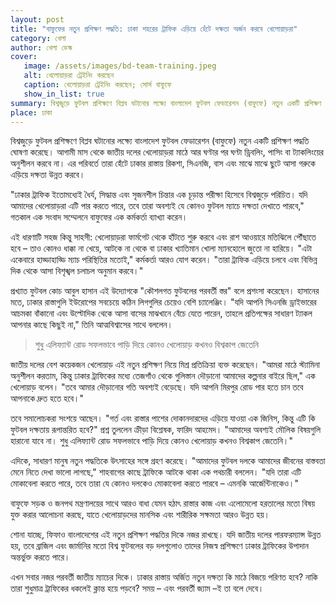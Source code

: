 ```yaml
---
layout: post
title: "বাফুফের নতুন প্রশিক্ষণ পদ্ধতি: ঢাকা শহরের ট্রাফিক এড়িয়ে হেঁটে দক্ষতা অর্জন করবে খেলোয়াড়রা"
category: খেলা
author: খেলা ডেস্ক
cover:
   image: /assets/images/bd-team-training.jpeg
   alt: খেলোয়াড়রা ট্রেইনিং করছেন
   caption: খেলোয়াড়রা ট্রেইনিং করছেন; সোর্স বাফুফে
   show_in_list: true
summary: বিশ্বজুড়ে ফুটবল প্রশিক্ষণে বিপ্লব ঘটানোর লক্ষ্যে বাংলাদেশ ফুটবল ফেডারেশন (বাফুফে) নতুন একটি প্রশিক্ষণ পদ্ধতি ঘোষণা করেছে। আগামী মাস থেকে জাতীয় দলের খেলোয়াড়রা মাঠে আর ঘণ্টার পর ঘণ্টা ড্রিবলিং, পাসিং বা ট্যাকলিংয়ের অনুশীলন করবে না। এর পরিবর্তে, তারা হেঁটে ঢাকার রাস্তায় রিকশা, সিএনজি, বাস এবং মাঝে মাঝে ছুটে আসা গরুকে এড়িয়ে দক্ষতা উন্নত করবে।
place: ঢাকা
---
```

বিশ্বজুড়ে ফুটবল প্রশিক্ষণে বিপ্লব ঘটানোর লক্ষ্যে বাংলাদেশ ফুটবল ফেডারেশন (বাফুফে) নতুন একটি প্রশিক্ষণ পদ্ধতি ঘোষণা করেছে। আগামী মাস থেকে জাতীয় দলের খেলোয়াড়রা মাঠে আর ঘণ্টার পর ঘণ্টা ড্রিবলিং, পাসিং বা ট্যাকলিংয়ের অনুশীলন করবে না। এর পরিবর্তে তারা হেঁটে ঢাকার রাস্তায় রিকশা, সিএনজি, বাস এবং মাঝে মাঝে ছুটে আসা গরুকে এড়িয়ে দক্ষতা উন্নত করবে।

"ঢাকার ট্রাফিক ইতোমধ্যেই ধৈর্য, সিদ্ধান্ত এবং সৃজনশীল চিন্তার এক চূড়ান্ত পরীক্ষা হিসেবে বিশ্বজুড়ে পরিচিত। যদি আমাদের খেলোয়াড়রা এটি পার করতে পারে, তবে তারা অবশ্যই যে কোনও ফুটবল ম্যাচে দক্ষতা দেখাতে পারবে," গতকাল এক সংবাদ সম্মেলনে বাফুফের এক কর্মকর্তা ব্যাখ্যা করেন।

এই ধারণাটি সহজ কিন্তু সাহসী: খেলোয়াড়রা ফার্মগেট থেকে হাঁটতে শুরু করবে এবং রাশ আওয়ারে মতিঝিলে পৌঁছাতে হবে – তাও কোনও ধাক্কা না খেয়ে, আটকে না থেকে বা ঢাকার খ্যাতিমান খোলা ম্যানহোলে জুতো না হারিয়ে। "এটা একেবারে হাড্ডাহাড্ডি ম্যাচ পরিস্থিতির মতোই," কর্মকর্তা আরও যোগ করেন। "তারা ট্রাফিক এড়িয়ে চলবে এবং বিভিন্ন দিক থেকে আসা বিশৃঙ্খল চলাচল অনুমান করবে।"

প্রখ্যাত ফুটবল কোচ আবুল হাসান এই উদ্যোগকে "কৌশলগত ফুটবলের পরবর্তী স্তর" বলে প্রশংসা করেছেন। হাসানের মতে, ঢাকার রাস্তাগুলি ইউরোপের সবচেয়ে কঠিন লিগগুলির চেয়েও বেশি চ্যালেঞ্জিং। "যদি আপনি সিএনজি ড্রাইভারের আচমকা বাঁকানো এবং উল্টোদিক থেকে আসা বাসের মাঝখানে বেঁচে যেতে পারেন, তাহলে প্রতিপক্ষের সাধারণ ট্যাকল আপনার কাছে কিছুই না," তিনি আত্মবিশ্বাসের সাথে বললেন।

> শুধু এলিফ্যান্ট রোড সফলভাবে পাড়ি দিয়ে কোনও খেলোয়াড় কখনও বিশ্বকাপ জেতেনি


জাতীয় দলের বেশ কয়েকজন খেলোয়াড় এই নতুন প্রশিক্ষণ নিয়ে মিশ্র প্রতিক্রিয়া ব্যক্ত করেছেন। "আমরা মাঠে স্ট্যামিনা অনুশীলন করতাম, কিন্তু ঢাকার ট্রাফিকের মধ্যে তেজগাঁও থেকে গুলিস্তান দৌড়ানো আমাদের কল্পনার বাইরে ছিল," এক খেলোয়াড় বলেন। "তবে আমার দৌড়ানোর গতি অবশ্যই বেড়েছে। যদি আপনি মিরপুর রোড পার হতে চান তবে আপনাকে দ্রুত হতে হবে।"

তবে সমালোচকরা সংশয়ে আছেন। "গর্ত এবং রাস্তার পাশের দোকানদারদের এড়িয়ে যাওয়া এক জিনিস, কিন্তু এটি কি ফুটবল দক্ষতায় রূপান্তরিত হবে?" প্রশ্ন তুললেন ক্রীড়া বিশ্লেষক, ফারিদ আহমেদ। "আমাদের অবশ্যই মৌলিক বিষয়গুলি হারানো যাবে না। শুধু এলিফ্যান্ট রোড সফলভাবে পাড়ি দিয়ে কোনও খেলোয়াড় কখনও বিশ্বকাপ জেতেনি।"

এদিকে, সাধারণ মানুষ নতুন পদ্ধতিকে উৎসাহের সঙ্গে গ্রহণ করেছে। "আমাদের ফুটবল দলকে আমাদের জীবনের বাস্তবতা মেনে নিতে দেখা ভালো লাগছে," শাহবাগের কাছে ট্রাফিকে আটকে থাকা এক পথচারী বললেন। "যদি তারা এটি মোকাবেলা করতে পারে, তবে তারা যে কোনও দলকেও মোকাবেলা করতে পারবে – এমনকি আর্জেন্টিনাকেও।"

বাফুফে সড়ক ও জনপথ মন্ত্রণালয়ের সাথে আরও বাধা যেমন হঠাৎ রাস্তার কাজ এবং এলোমেলো হরতালের মতো বিষয় যুক্ত করার আলোচনা করছে, যাতে খেলোয়াড়দের মানসিক এবং শারীরিক সক্ষমতা আরও উন্নত হয়।

শোনা যাচ্ছে, ফিফাও বাংলাদেশের এই নতুন প্রশিক্ষণ পদ্ধতির দিকে নজর রাখছে। যদি জাতীয় দলের পারফরম্যান্স উন্নত হয়, তবে ব্রাজিল এবং জার্মানির মতো বিশ্ব ফুটবলের বড় দলগুলোও তাদের নিজস্ব প্রশিক্ষণে ঢাকার ট্রাফিকের উপাদান অন্তর্ভুক্ত করতে পারে।

এখন সবার নজর পরবর্তী জাতীয় ম্যাচের দিকে। ঢাকার রাস্তায় অর্জিত নতুন দক্ষতা কি মাঠে বিজয়ে পরিণত হবে? নাকি তারা শুধুমাত্র ট্রাফিকের ধকলেই ক্লান্ত হয়ে পড়বে? সময় – এবং পরবর্তী জ্যাম –ই তা বলে দেবে।
